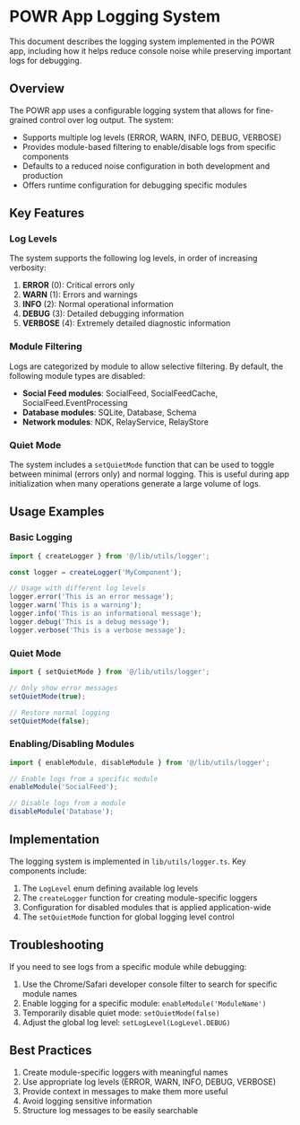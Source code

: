 # POWR App Logging System

This document describes the logging system implemented in the POWR app, including how it helps reduce console noise while preserving important logs for debugging.

## Overview

The POWR app uses a configurable logging system that allows for fine-grained control over log output. The system:

- Supports multiple log levels (ERROR, WARN, INFO, DEBUG, VERBOSE)
- Provides module-based filtering to enable/disable logs from specific components
- Defaults to a reduced noise configuration in both development and production
- Offers runtime configuration for debugging specific modules

## Key Features

### Log Levels

The system supports the following log levels, in order of increasing verbosity:

1. **ERROR** (0): Critical errors only
2. **WARN** (1): Errors and warnings
3. **INFO** (2): Normal operational information
4. **DEBUG** (3): Detailed debugging information
5. **VERBOSE** (4): Extremely detailed diagnostic information

### Module Filtering

Logs are categorized by module to allow selective filtering. By default, the following module types are disabled:

- **Social Feed modules**: SocialFeed, SocialFeedCache, SocialFeed.EventProcessing
- **Database modules**: SQLite, Database, Schema
- **Network modules**: NDK, RelayService, RelayStore

### Quiet Mode

The system includes a `setQuietMode` function that can be used to toggle between minimal (errors only) and normal logging. This is useful during app initialization when many operations generate a large volume of logs.

## Usage Examples

### Basic Logging

```typescript
import { createLogger } from '@/lib/utils/logger';

const logger = createLogger('MyComponent');

// Usage with different log levels
logger.error('This is an error message');
logger.warn('This is a warning');
logger.info('This is an informational message');
logger.debug('This is a debug message');
logger.verbose('This is a verbose message');
```

### Quiet Mode

```typescript
import { setQuietMode } from '@/lib/utils/logger';

// Only show error messages
setQuietMode(true);

// Restore normal logging
setQuietMode(false);
```

### Enabling/Disabling Modules

```typescript
import { enableModule, disableModule } from '@/lib/utils/logger';

// Enable logs from a specific module
enableModule('SocialFeed');

// Disable logs from a module
disableModule('Database');
```

## Implementation

The logging system is implemented in `lib/utils/logger.ts`. Key components include:

1. The `LogLevel` enum defining available log levels
2. The `createLogger` function for creating module-specific loggers
3. Configuration for disabled modules that is applied application-wide
4. The `setQuietMode` function for global logging level control

## Troubleshooting

If you need to see logs from a specific module while debugging:

1. Use the Chrome/Safari developer console filter to search for specific module names
2. Enable logging for a specific module: `enableModule('ModuleName')`
3. Temporarily disable quiet mode: `setQuietMode(false)`
4. Adjust the global log level: `setLogLevel(LogLevel.DEBUG)`

## Best Practices

1. Create module-specific loggers with meaningful names 
2. Use appropriate log levels (ERROR, WARN, INFO, DEBUG, VERBOSE)
3. Provide context in messages to make them more useful
4. Avoid logging sensitive information
5. Structure log messages to be easily searchable
